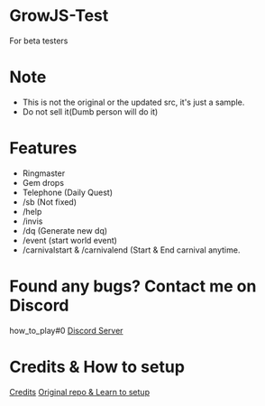 # GrowJS-Test
For beta testers

# Note
- This is not the original or the updated src, it's just a sample.
- Do not sell it(Dumb person will do it)

# Features
- Ringmaster
- Gem drops
- Telephone (Daily Quest)
- /sb (Not fixed)
- /help
- /invis
- /dq (Generate new dq)
- /event (start world event)
- /carnivalstart & /carnivalend (Start & End carnival anytime.

# Found any bugs? Contact me on Discord
how_to_play#0
[Discord Server](https://discord.gg/ZqxeqhGZG8) 

# Credits & How to setup
[Credits](https://github.com/JadlionHD/GrowServer/tree/main#credits) 
[Original repo & Learn to setup](https://github.com/JadlionHD/GrowServer) 

